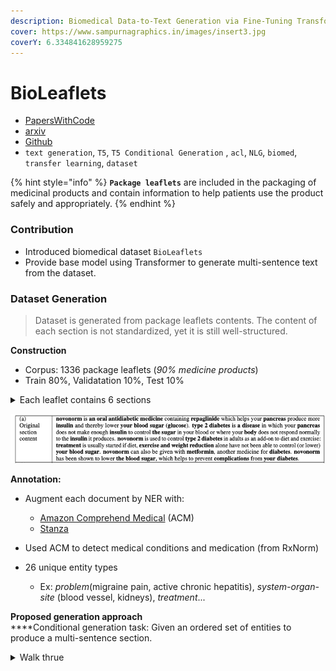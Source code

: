 ```yaml
---
description: Biomedical Data-to-Text Generation via Fine-Tuning Transformers
cover: https://www.sampurnagraphics.in/images/insert3.jpg
coverY: 6.334841628959275
---
```


# BioLeaflets

* [PapersWithCode](https://paperswithcode.com/paper/biomedical-data-to-text-generation-via-fine)
* [arxiv](https://arxiv.org/pdf/2109.01518v1.pdf)
* [Github](https://github.com/bayer-science-for-a-better-life/data2text-bioleaflets)
* `text generation`, `T5`, `T5 Conditional Generation` , `acl`, `NLG`, `biomed`, `transfer learning`, `dataset`

{% hint style="info" %}
**`Package leaflets`** are included in the packaging of medicinal products and contain information to help patients use the product safely and appropriately.&#x20;
{% endhint %}

### Contribution

* Introduced biomedical dataset `BioLeaflets`
* Provide base model using Transformer to generate multi-sentence text from the dataset.

### Dataset Generation

> Dataset is generated from package leaflets contents. The content of each section is not standardized, yet it is still well-structured.

**Construction**

* Corpus: 1336 package leaflets (_90% medicine products_)
* Train 80%, Validatation 10%, Test 10%

<details>

<summary>Each leaflet contains 6 sections</summary>

1. What the product is and what it is used for
2. What you need to know before you take the product
3. How to take the product
4. Possible side effects
5. How to store the product
6. Content of the pack and other information

</details>

![Original Section content](<.gitbook/assets/Screen Shot 2022-05-30 at 12.38.png>)

**Annotation:**

* Augment each document by NER with:
  * [Amazon Comprehend Medical](https://aws.amazon.com/comprehend/medical/) (ACM)
  * [Stanza](https://stanfordnlp.github.io/stanza/)
* Used ACM to detect medical conditions and medication (from RxNorm)
*   26 unique entity types

    * Ex: _problem_(migraine pain, active chronic hepatitis), _system-organ-site_ (blood vessel, kidneys), _treatment_...



**Proposed generation approach**\
****Conditional generation task: Given an ordered set of entities to produce a multi-sentence section.



<details>

<summary>Walk thrue</summary>

## Dataset Generation



</details>
